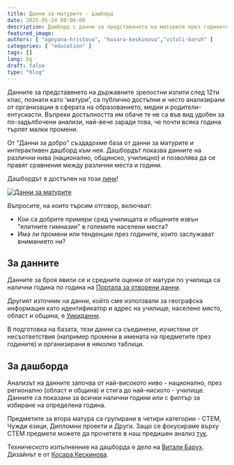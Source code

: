 ```yaml
---
title: Данни за матурите - дашборд
date: 2025-05-24 00:00:00
description: Дашборд с данни за представянето на матурите през годините
featured_image:
authors: [ "ognyana-hristova", "kosara-keskinova","vitali-baruh" ]
categories: [ "education" ]
tags: []
lang: bg
draft: false
type: "blog"
---
```


Данните за представянето на държавните зрелостни изпити след 12ти клас, познати като 'матури', са публично достъпни и често анализирани от организации в сферата на образованието, медии и родители-ентусиасти. Въпреки достъпността им обаче те не са във вид удобен за по-задълбочени анализи, най-вече заради това, че почти всяка година търпят малки промени.

От "Данни за добро" създадохме база от данни за матурите и интерактивен дашборд към нея. Дашбордът показва данните на различни нива (национално, общинско, училищно) и позволява да се правят сравнения между различни места и години.

Дашбордът е достъпен на този [линк](https://dashboards.data-for-good.bg/eddata/)!

[![Данни за матурите](/img/posts/2025-05-24-dashboard-maturi/map.png)](https://dashboards.data-for-good.bg/eddata/)

Въпросите, на които търсим отговор, включват:
* Кои са добрите примери сред училищата и общините извън "елитните гимназии" в големите населени места?
* Има ли промени или тенденции през годините, които заслужават вниманието ни?

## За данните

Данните за броя явили се и средните оценки от матури по училища са налични година по година на [Портала за отворени данни](https://data.egov.bg/).

Другият източник на данни, който сме използвали за географска информация като идентификатор и адрес на училище, населено място, област и община, е [Уикиданни](https://www.wikidata.org/wiki/Wikidata:WikiProject_Bulgaria/Administrative_Entities).

В подготовка на базата, тези данни са съединени, изчистени от несъответствия (например промени в имената на предметите през годините) и организирани в няколко таблици.

## За дашборда

Анализът на данните започва от най-високото ниво - национално, през регионално (област и община) и стига до най-ниското - училище. Данните са показани за всички налични години или с филтър за избиране на определена година.

Предметите за втора матура са групирани в четири категории - СТЕМ, Чужди езици, Дипломни проекти и Други. Защо се фокусираме върху СТЕМ предмети можете да прочетете в наш предишен анализ [тук](https://data-for-good.bg/posts/2022-12-23-stem-maturi-2021/).

Техническото изпълненние на дашборда е дело на [Витали Барух](https://data-for-good.bg/authors/vitali-baruh/). Дизайнът е от [Косара Кескинова](https://data-for-good.bg/authors/kosara-keskinova/).